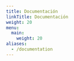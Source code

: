 ```yaml
---
title: Documentación
linkTitle: Documentación
weight: 20
menu:
  main:
    weight: 20
aliases:
  - /documentation
---
```


